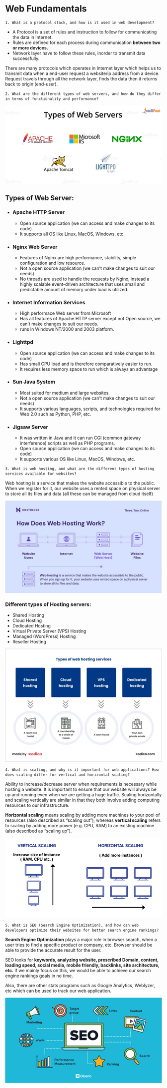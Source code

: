 # Web Fundamentals
```
1. What is a protocol stack, and how is it used in web development?
```

- A Protocol is a set of rules and instruction to follow for communicating the data in Internet. 
- Rules are defined for each process during communication **between two or more devices.**
- Network layer have to follow these rules, inorder to transmit data successfully.

There are many protocols which operates in Internet layer which helps us to transmit data when a end-user request a website/ip address from a device.  
Request travels through all the network layer, finds the data then it returns back to origin (end-user).  

```
2. What are the different types of web servers, and how do they differ in terms of functionality and performance?
```

![Types of Web Servers](image/types_of_web_servers.webp)

## Types of Web Server:  
- ### Apache HTTP Server
  - Open source application (we can access and make changes to its code)
  - It supports all OS like Linux, MacOS, Windows, etc.
- ### Nginx Web Server
  - Features of Nginx are high performance, stability, simple configuration and low resource.
  -  Not a open source application (we can't make changes to suit our needs)
  -  No threads are used to handle the requests by Nginx, instead a highly scalable event-driven architecture that uses small and predictable amount of memory under load is utilized.
- ### Internet Information Services
  - High performace Web server from Microsoft
  - Has all features of Apache HTTP server except not Open source, we can't make changes to suit our needs.
  - runs in Windows NT/2000 and 2003 platform.
- ### Lighttpd
  - Open source application (we can access and make changes to its code)
  - Has small CPU load and is therefore comparatively easier to run.
  - It requires less memory space to run which is always an advantage
- ### Sun Java System
  - Most suited for medium and large websites.
  - Not a open source application (we can't make changes to suit our needs)
  - It supports various languages, scripts, and technologies required for Web 2.0 such as Python, PHP, etc.
- ### Jigsaw Server
  - It was written in Java and it can run CGI (common gateway interference) scripts as well as PHP programs.
  - Open source application (we can access and make changes to its code)  
  - It supports various OS like Linux, MacOS, Windows, etc.  


```
3. What is web hosting, and what are the different types of hosting services available for websites?
```

Web hosting is a service that makes the website accessible to the public. When we register for it, our website uses a rented space on physical server to store all its files and data (all these can be managed from cloud itself)

![Web Hosting Works](image/how-does-web-hosting-work.webp)

### Different types of Hosting servers:

- Shared Hosting
- Cloud Hosting
- Dedicated Hosting
- Virtual Private Server (VPS) Hosting
- Managed (WordPress) Hosting
- Reseller Hosting

![Types of Web Hosting](image/types_of_web_hosting.webp)

```    
4. What is scaling, and why is it important for web applications? How does scaling differ for vertical and horizontal scaling?
```

Ability to increase/decrease server when requirements is necessary while hosting a website. It is important to ensure that our website will always be up and running even when we are getting a huge traffic. Scaling horizontally and scaling vertically are similar in that they both involve adding computing resources to our infrastructure.

**Horizontal scaling** means scaling by adding more machines to your pool of resources (also described as “scaling out”), whereas **vertical scaling** refers to scaling by adding more power (e.g. CPU, RAM) to an existing machine (also described as “scaling up”).

![Vertical and Horizontal Scaling](image/scaling-concept.png)

```    
5. What is SEO (Search Engine Optimization), and how can web developers optimize their websites for better search engine rankings?
```
**Search Engine Optimization** plays a major role in browser search, when a user tries to find a specific product or company, etc. Browser should be able to provide the accurate result for the user. 

SEO looks for **keywords, analyzing website, prescribed Domain, content, loading speed, social media, mobile friendly, backlinks, site architecture, etc.** If we mainly focus on this, we would be able to achieve our search engine rankings goals in no time.

Also, there are other stats programs such as Google Analytics, Weblyzer, etc which can be used to track our web application.

![Search Engine Optimization](image/seo.png)
